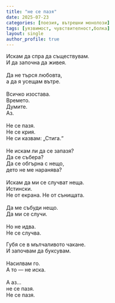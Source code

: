 ```yaml
---
title: "не се пазя"
date: 2025-07-23
categories: [поезия, вътрешни монолози]
tags: [уязвимост, чувствителност,болка]
layout: single
author_profile: true
---
```


<div class="poem3">

Искам да спра да съществувам. <br/>
И да започна да живея. <br/>
 <br/>
Да не търся любовта, <br/>
а да я усещам вътре. <br/>
 <br/>
Всичко изостава. <br/>
Времето. <br/>
Думите. <br/>
Аз. <br/>
 <br/>
Не се пазя. <br/>
Не се крия. <br/>
Не си казвам: „Стига.“ <br/>
 <br/>
Не искам ли да се запазя? <br/>
Да се събера? <br/>
Да се обгърна с нещо, <br/>
дето не ме наранява? <br/>
 <br/>
Искам да ми се случват неща. <br/>
Истински. <br/>
Не от екрана. Не от сънищата. <br/>
 <br/>
Да ме събуди нещо. <br/>
Да ми се случи. <br/>
 <br/>
Но не идва. <br/>
Не се случва. <br/>

Губя се в мълчаливото чакане. <br/>
И започвам да буксувам. <br/>
 <br/>
Насилвам го. <br/>
А то — не иска. <br/>
 <br/>
А аз… <br/>
не се пазя. <br/>
Не се пазя. <br/>
</div>